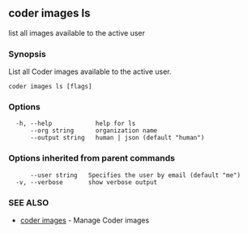 ## coder images ls

list all images available to the active user

### Synopsis

List all Coder images available to the active user.

```
coder images ls [flags]
```

### Options

```
  -h, --help            help for ls
      --org string      organization name
      --output string   human | json (default "human")
```

### Options inherited from parent commands

```
      --user string   Specifies the user by email (default "me")
  -v, --verbose       show verbose output
```

### SEE ALSO

* [coder images](coder_images.md)	 - Manage Coder images

